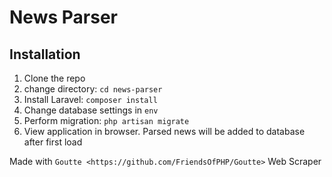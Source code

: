 # News Parser

## Installation

1. Clone the repo
2. change directory: `cd news-parser`
3. Install Laravel: `composer install`
4. Change database settings in `env`
5. Perform migration: `php artisan migrate`
6. View application in browser. Parsed news will be added to database after
   first load

Made with `Goutte <https://github.com/FriendsOfPHP/Goutte>` Web Scraper
